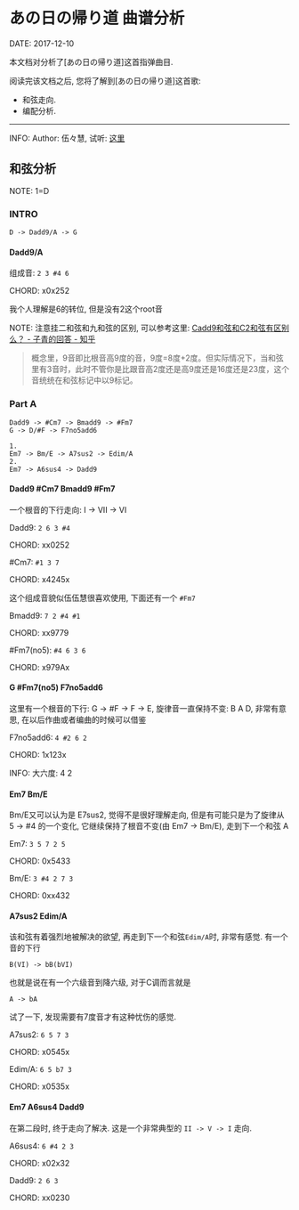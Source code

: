 あの日の帰り道 曲谱分析
======================

DATE: 2017-12-10

本文档对分析了[あの日の帰り道]这首指弹曲目.

阅读完该文档之后, 您将了解到[あの日の帰り道]这首歌:

* 和弦走向.
* 编配分析.

--------------------------------------------------------------------------------

INFO: Author: 伍々慧, 试听: [这里](http://www.xiami.com/song/mQGbG55460e?spm=a1z1s.6659513.0.0.zQIidq)

和弦分析
-------
NOTE: 1=D

### INTRO

```
D -> Dadd9/A -> G
```

#### Dadd9/A
组成音: `2 3 #4 6`

CHORD: x0x252

我个人理解是6的转位, 但是没有2这个root音

NOTE: 注意挂二和弦和九和弦的区别, 可以参考这里: [Cadd9和弦和C2和弦有区别么？ - 子青的回答 - 知乎](https://www.zhihu.com/question/67435495/answer/252784135)
> 概念里，9音即比根音高9度的音，9度=8度+2度。但实际情况下，当和弦里有3音时，此时不管你是比跟音高2度还是高9度还是16度还是23度，这个音统统在和弦标记中以9标记。

### Part A
```
Dadd9 -> #Cm7 -> Bmadd9 -> #Fm7
G -> D/#F -> F7no5add6

1.
Em7 -> Bm/E -> A7sus2 -> Edim/A
2.
Em7 -> A6sus4 -> Dadd9
```

#### Dadd9 #Cm7 Bmadd9 #Fm7
一个根音的下行走向: I -> VII -> VI

Dadd9: `2 6 3 #4`

CHORD: xx0252

\#Cm7: `#1 3 7`

CHORD: x4245x

这个组成音貌似伍伍慧很喜欢使用, 下面还有一个 `#Fm7`

Bmadd9: `7 2 #4 #1`

CHORD: xx9779

\#Fm7(no5): `#4 6 3 6`

CHORD: x979Ax

#### G #Fm7(no5) F7no5add6
这里有一个根音的下行: G -> #F -> F -> E, 旋律音一直保持不变: B A D, 非常有意思, 在以后作曲或者编曲的时候可以借鉴

F7no5add6: `4 #2 6 2`

CHORD: 1x123x

INFO: 大六度: 4 2

#### Em7 Bm/E
Bm/E又可以认为是 E7sus2, 觉得不是很好理解走向, 但是有可能只是为了旋律从 5 -> #4 的一个变化, 它继续保持了根音不变(由 Em7 -> Bm/E), 走到下一个和弦 A

Em7: `3 5 7 2 5`

CHORD: 0x5433

Bm/E: `3 #4 2 7 3`

CHORD: 0xx432

#### A7sus2 Edim/A
该和弦有着强烈地被解决的欲望, 再走到下一个和弦`Edim/A`时, 非常有感觉. 有一个音的下行

```
B(VI) -> bB(bVI)
```

也就是说在有一个六级音到降六级, 对于C调而言就是

```
A -> bA
```

试了一下, 发现需要有7度音才有这种忧伤的感觉.

A7sus2: `6 5 7 3`

CHORD: x0545x

Edim/A: `6 5 b7 3`

CHORD: x0535x

#### Em7 A6sus4 Dadd9
在第二段时, 终于走向了解决. 这是一个非常典型的 `II -> V -> I` 走向.

A6sus4: `6 #4 2 3`

CHORD: x02x32

Dadd9: `2 6 3`

CHORD: xx0230
